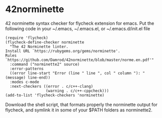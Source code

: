 # 42norminette
42 norminette syntax checker for flycheck extension for emacs. 
Put the following code in your ~/.emacs, ~/.emacs.el, or ~/.emacs.d/init.el file

	(require 'flycheck)
	(flycheck-define-checker norminette
	  "The 42 Norminette linter.
	Install URL `https://rubygems.org/gems/norminette'.
	Rules `https://github.com/Damrod/42norminette/blob/master/norme.en.pdf'"
	  :command ("norminette2" source)
	  :error-patterns
	  ((error line-start "Error (line " line ", col " column "): " (message) line-end))
	  :modes c-mode
	  :next-checkers ((error . c/c++-clang)
					  (warning . c/c++-cppcheck)))
	(add-to-list 'flycheck-checkers 'norminette)

Download the shell script, that formats properly the norminette output for flycheck, and symlink it in some of your $PATH folders as norminette2.
